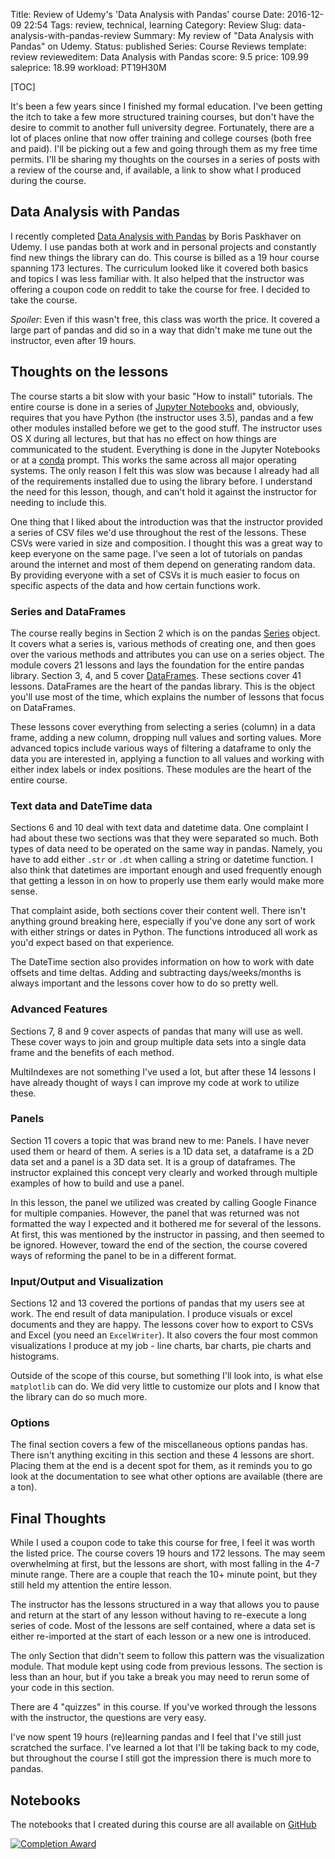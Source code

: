Title: Review of Udemy's 'Data Analysis with Pandas' course
Date: 2016-12-09 22:54
Tags: review, technical, learning
Category: Review
Slug: data-analysis-with-pandas-review
Summary: My review of "Data Analysis with Pandas" on Udemy.
Status: published
Series: Course Reviews
template: review
revieweditem: Data Analysis with Pandas
score: 9.5
price: 109.99
saleprice: 18.99
workload: PT19H30M

[TOC]

It's been a few years since I finished my formal education. I've been getting the itch to take a few more structured
training courses, but don't have the desire to commit to another full university degree. Fortunately, there are a lot
of places online that now offer training and college courses (both free and paid). I'll be picking out a few and going
through them as my free time permits. I'll be sharing my thoughts on the courses in a series of posts with a review of
the course and, if available, a link to show what I produced during the course.

## Data Analysis with Pandas

I recently completed [Data Analysis with Pandas][1] by Boris Paskhaver on Udemy. I use pandas both at work and in
personal projects and constantly find new things the library can do. This course is billed as a 19 hour course spanning
173 lectures. The curriculum looked like it covered both basics and topics I was less familiar with. It also helped
that the instructor was offering a coupon code on reddit to take the course for free. I decided to take the course.

*Spoiler*: Even if this wasn't free, this class was worth the price. It covered a large part of pandas and did so in a
way that didn't make me tune out the instructor, even after 19 hours.

## Thoughts on the lessons

The course starts a bit slow with your basic "How to install" tutorials. The entire course is done in a series of
[Jupyter Notebooks][2] and, obviously, requires that you have Python (the instructor uses 3.5), pandas and a few
other modules installed before we get to the good stuff. The instructor uses OS X during all lectures, but that has
no effect on how things are communicated to the student. Everything is done in the Jupyter Notebooks or at a [conda][3]
prompt. This works the same across all major operating systems. The only reason I felt this was slow was because I
already had all of the requirements installed due to using the library before. I understand the need for this lesson,
though, and can't hold it against the instructor for needing to include this.

One thing that I liked about the introduction was that the instructor provided a series of CSV files we'd use
throughout the rest of the lessons. These CSVs were varied in size and composition. I thought this was a great way to
keep everyone on the same page. I've seen a lot of tutorials on pandas around the internet and most of them depend on
generating random data. By providing everyone with a set of CSVs it is much easier to focus on specific aspects of the
data and how certain functions work.

### Series and DataFrames

The course really begins in Section 2 which is on the pandas [Series][4] object. It covers what a series is, various
methods of creating one, and then goes over the various methods and attributes you can use on a series object. The
module covers 21 lessons and lays the foundation for the entire pandas library. Section 3, 4, and 5 cover
[DataFrames][5]. These sections cover 41 lessons. DataFrames are the heart of the pandas library. This is the object
you'll use most of the time, which explains the number of lessons that focus on DataFrames.

These lessons cover everything from selecting a series (column) in a data frame, adding a new column, dropping null
values and sorting values. More advanced topics include various ways of filtering a dataframe to only the data you are
interested in, applying a function to all values and working with either index labels or index positions. These modules
are the heart of the entire course.

### Text data and DateTime data

Sections 6 and 10 deal with text data and datetime data. One complaint I had about these two sections was that they
were separated so much. Both types of data need to be operated on the same way in pandas. Namely, you have to add
either `.str` or `.dt` when calling a string or datetime function. I also think that datetimes are important enough
and used frequently enough that getting a lesson in on how to properly use them early would make more sense.

That complaint aside, both sections cover their content well. There isn't anything ground breaking here, especially
if you've done any sort of work with either strings or dates in Python. The functions introduced all work as you'd
expect based on that experience.

The DateTime section also provides information on how to work with date offsets and time deltas. Adding and
subtracting days/weeks/months is always important and the lessons cover how to do so pretty well.

### Advanced Features

Sections 7, 8 and 9 cover aspects of pandas that many will use as well. These cover ways to join and group multiple data
sets into a single data frame and the benefits of each method.

MultiIndexes are not something I've used a lot, but after these 14 lessons I have already thought of ways I can
improve my code at work to utilize these.

### Panels

Section 11 covers a topic that was brand new to me: Panels. I have never used them or heard of them. A series is a 1D
data set, a dataframe is a 2D data set and a panel is a 3D data set. It is a group of dataframes. The instructor explained
this concept very clearly and worked through multiple examples of how to build and use a panel.

In this lesson, the panel we utilized was created by calling Google Finance for multiple companies. However, the panel
that was returned was not formatted the way I expected and it bothered me for several of the lessons. At first, this
was mentioned by the instructor in passing, and then seemed to be ignored. However, toward the end of the section, the
course covered ways of reforming the panel to be in a different format.

### Input/Output and Visualization

Sections 12 and 13 covered the portions of pandas that my users see at work. The end result of data manipulation. I
produce visuals or excel documents and they are happy. The lessons cover how to export to CSVs and Excel (you need
an `ExcelWriter`). It also covers the four most common visualizations I produce at my job - line charts, bar charts,
pie charts and histograms.

Outside of the scope of this course, but something I'll look into, is what else `matplotlib` can do. We did very
little to customize our plots and I know that the library can do so much more.

### Options

The final section covers a few of the miscellaneous options pandas has. There isn't anything exciting in this section
and these 4 lessons are short. Placing them at the end is a decent spot for them, as it reminds you to go look at the
documentation to see what other options are available (there are a ton).

## Final Thoughts

While I used a coupon code to take this course for free, I feel it was worth the listed price. The course covers 19
hours and 172 lessons. The may seem overwhelming at first, but the lessons are short, with most falling in the 4-7
minute range. There are a couple that reach the 10+ minute point, but they still held my attention the entire lesson.

The instructor has the lessons structured in a way that allows you to pause and return at the start of any lesson
without having to re-execute a long series of code. Most of the lessons are self contained, where a data set is either
re-imported at the start of each lesson or a new one is introduced.

The only Section that didn't seem to follow this pattern was the visualization module. That module kept using code
from previous lessons. The section is less than an hour, but if you take a break you may need to rerun some of your
code in this section.

There are 4 "quizzes" in this course. If you've worked through the lessons with the instructor, the questions are
very easy.

I've now spent 19 hours (re)learning pandas and I feel that I've still just scratched the surface. I've learned a lot
that I'll be taking back to my code, but throughout the course I still got the impression there is much more to pandas.

## Notebooks

The notebooks that I created during this course are all available on [GitHub][2]

[![Completion Award][6]][7]



 [1]: https://www.udemy.com/data-analysis-with-pandas/learn/v4/overview
 [2]: https://github.com/AWegnerGitHub/Data-Analysis-with-Pandas
 [3]: https://www.continuum.io/downloads
 [4]: http://pandas.pydata.org/pandas-docs/stable/generated/pandas.Series.html
 [5]: http://pandas.pydata.org/pandas-docs/stable/generated/pandas.DataFrame.html
 [6]: {attach}images/udemy-data-analysis-pandas-completion.jpg
 [7]: https://ude.my/UC-FB6LLMB5
